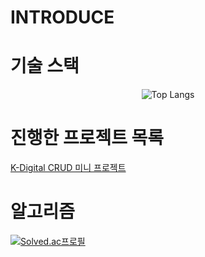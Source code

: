 
# INTRODUCE



# 기술 스택

<div align="center">


![Top Langs](https://github-readme-stats.vercel.app/api/top-langs/?username=JisooOvO&layout=compact&theme=tokyonight)


</div>


# 진행한 프로젝트 목록

[K-Digital CRUD 미니 프로젝트](https://github.com/JisooOvO/kminiproject-dietapp)



# 알고리즘

[![Solved.ac프로필](http://mazassumnida.wtf/api/v2/generate_badge?boj=lampikachu)](https://solved.ac/lampikachu)


